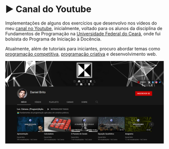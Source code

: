 # ▶️ Canal do Youtube

Implementações de alguns dos exercícios que desenvolvo nos vídeos do meu [canal no Youtube](https://www.youtube.com/channel/UC4y3uq1d7MKDYs1LbI44Vng), inicialmente, voltado para os alunos da disciplina de Fundamentos de Programação na [Universidade Federal do Ceará](https://github.com/DanielBrito/ufc), onde fui bolsista do Programa de Iniciação à Docência.

Atualmente, além de tutoriais para iniciantes, procuro abordar temas como [programação competitiva](https://github.com/DanielBrito/competitive-programming), [programação criativa](https://github.com/DanielBrito/creative-coding-experiments) e desenvolvimento web.

![Prévia do Canal](./preview.png)
